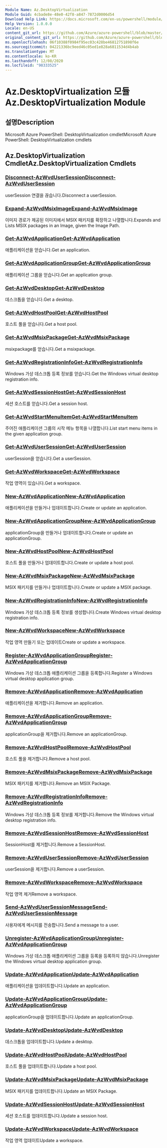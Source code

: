 ```yaml
---
Module Name: Az.DesktopVirtualization
Module Guid: 4cbade8e-48e0-42f8-a847-7872d0006d54
Download Help Link: https://docs.microsoft.com/en-us/powershell/module/az.desktopvirtualization
Help Version: 1.0.0.0
Locale: en-US
content_git_url: https://github.com/Azure/azure-powershell/blob/master/src/DesktopVirtualization/help/Az.DesktopVirtualization.md
original_content_git_url: https://github.com/Azure/azure-powershell/blob/master/src/DesktopVirtualization/help/Az.DesktopVirtualization.md
ms.openlocfilehash: 06f10388f0984f95ec03c428be46812751898f6e
ms.sourcegitcommit: 04221336bc9eed46c05ed1e828a6811534d4b4ab
ms.translationtype: MT
ms.contentlocale: ko-KR
ms.lasthandoff: 12/08/2020
ms.locfileid: "98333525"
---
```

# <span data-ttu-id="9a2b5-101">Az.DesktopVirtualization 모듈</span><span class="sxs-lookup"><span data-stu-id="9a2b5-101">Az.DesktopVirtualization Module</span></span>
## <span data-ttu-id="9a2b5-102">설명</span><span class="sxs-lookup"><span data-stu-id="9a2b5-102">Description</span></span>
<span data-ttu-id="9a2b5-103">Microsoft Azure PowerShell: DesktopVirtualization cmdlet</span><span class="sxs-lookup"><span data-stu-id="9a2b5-103">Microsoft Azure PowerShell: DesktopVirtualization cmdlets</span></span>

## <span data-ttu-id="9a2b5-104">Az.DesktopVirtualization Cmdlet</span><span class="sxs-lookup"><span data-stu-id="9a2b5-104">Az.DesktopVirtualization Cmdlets</span></span>
### [<span data-ttu-id="9a2b5-105">Disconnect-AzWvdUserSession</span><span class="sxs-lookup"><span data-stu-id="9a2b5-105">Disconnect-AzWvdUserSession</span></span>](Disconnect-AzWvdUserSession.md)
<span data-ttu-id="9a2b5-106">userSession 연결을 끊습니다.</span><span class="sxs-lookup"><span data-stu-id="9a2b5-106">Disconnect a userSession.</span></span>

### [<span data-ttu-id="9a2b5-107">Expand-AzWvdMsixImage</span><span class="sxs-lookup"><span data-stu-id="9a2b5-107">Expand-AzWvdMsixImage</span></span>](Expand-AzWvdMsixImage.md)
<span data-ttu-id="9a2b5-108">이미지 경로가 제공된 이미지에서 MSIX 패키지를 확장하고 나열합니다.</span><span class="sxs-lookup"><span data-stu-id="9a2b5-108">Expands and Lists MSIX packages in an Image, given the Image Path.</span></span>

### [<span data-ttu-id="9a2b5-109">Get-AzWvdApplication</span><span class="sxs-lookup"><span data-stu-id="9a2b5-109">Get-AzWvdApplication</span></span>](Get-AzWvdApplication.md)
<span data-ttu-id="9a2b5-110">애플리케이션을 얻습니다.</span><span class="sxs-lookup"><span data-stu-id="9a2b5-110">Get an application.</span></span>

### [<span data-ttu-id="9a2b5-111">Get-AzWvdApplicationGroup</span><span class="sxs-lookup"><span data-stu-id="9a2b5-111">Get-AzWvdApplicationGroup</span></span>](Get-AzWvdApplicationGroup.md)
<span data-ttu-id="9a2b5-112">애플리케이션 그룹을 얻습니다.</span><span class="sxs-lookup"><span data-stu-id="9a2b5-112">Get an application group.</span></span>

### [<span data-ttu-id="9a2b5-113">Get-AzWvdDesktop</span><span class="sxs-lookup"><span data-stu-id="9a2b5-113">Get-AzWvdDesktop</span></span>](Get-AzWvdDesktop.md)
<span data-ttu-id="9a2b5-114">데스크톱을 얻습니다.</span><span class="sxs-lookup"><span data-stu-id="9a2b5-114">Get a desktop.</span></span>

### [<span data-ttu-id="9a2b5-115">Get-AzWvdHostPool</span><span class="sxs-lookup"><span data-stu-id="9a2b5-115">Get-AzWvdHostPool</span></span>](Get-AzWvdHostPool.md)
<span data-ttu-id="9a2b5-116">호스트 풀을 얻습니다.</span><span class="sxs-lookup"><span data-stu-id="9a2b5-116">Get a host pool.</span></span>

### [<span data-ttu-id="9a2b5-117">Get-AzWvdMsixPackage</span><span class="sxs-lookup"><span data-stu-id="9a2b5-117">Get-AzWvdMsixPackage</span></span>](Get-AzWvdMsixPackage.md)
<span data-ttu-id="9a2b5-118">msixpackage를 얻습니다.</span><span class="sxs-lookup"><span data-stu-id="9a2b5-118">Get a msixpackage.</span></span>

### [<span data-ttu-id="9a2b5-119">Get-AzWvdRegistrationInfo</span><span class="sxs-lookup"><span data-stu-id="9a2b5-119">Get-AzWvdRegistrationInfo</span></span>](Get-AzWvdRegistrationInfo.md)
<span data-ttu-id="9a2b5-120">Windows 가상 데스크톱 등록 정보를 얻습니다.</span><span class="sxs-lookup"><span data-stu-id="9a2b5-120">Get the Windows virtual desktop registration info.</span></span>

### [<span data-ttu-id="9a2b5-121">Get-AzWvdSessionHost</span><span class="sxs-lookup"><span data-stu-id="9a2b5-121">Get-AzWvdSessionHost</span></span>](Get-AzWvdSessionHost.md)
<span data-ttu-id="9a2b5-122">세션 호스트를 얻습니다.</span><span class="sxs-lookup"><span data-stu-id="9a2b5-122">Get a session host.</span></span>

### [<span data-ttu-id="9a2b5-123">Get-AzWvdStartMenuItem</span><span class="sxs-lookup"><span data-stu-id="9a2b5-123">Get-AzWvdStartMenuItem</span></span>](Get-AzWvdStartMenuItem.md)
<span data-ttu-id="9a2b5-124">주어진 애플리케이션 그룹의 시작 메뉴 항목을 나열합니다.</span><span class="sxs-lookup"><span data-stu-id="9a2b5-124">List start menu items in the given application group.</span></span>

### [<span data-ttu-id="9a2b5-125">Get-AzWvdUserSession</span><span class="sxs-lookup"><span data-stu-id="9a2b5-125">Get-AzWvdUserSession</span></span>](Get-AzWvdUserSession.md)
<span data-ttu-id="9a2b5-126">userSession을 얻습니다.</span><span class="sxs-lookup"><span data-stu-id="9a2b5-126">Get a userSession.</span></span>

### [<span data-ttu-id="9a2b5-127">Get-AzWvdWorkspace</span><span class="sxs-lookup"><span data-stu-id="9a2b5-127">Get-AzWvdWorkspace</span></span>](Get-AzWvdWorkspace.md)
<span data-ttu-id="9a2b5-128">작업 영역이 있습니다.</span><span class="sxs-lookup"><span data-stu-id="9a2b5-128">Get a workspace.</span></span>

### [<span data-ttu-id="9a2b5-129">New-AzWvdApplication</span><span class="sxs-lookup"><span data-stu-id="9a2b5-129">New-AzWvdApplication</span></span>](New-AzWvdApplication.md)
<span data-ttu-id="9a2b5-130">애플리케이션을 만들거나 업데이트합니다.</span><span class="sxs-lookup"><span data-stu-id="9a2b5-130">Create or update an application.</span></span>

### [<span data-ttu-id="9a2b5-131">New-AzWvdApplicationGroup</span><span class="sxs-lookup"><span data-stu-id="9a2b5-131">New-AzWvdApplicationGroup</span></span>](New-AzWvdApplicationGroup.md)
<span data-ttu-id="9a2b5-132">applicationGroup을 만들거나 업데이트합니다.</span><span class="sxs-lookup"><span data-stu-id="9a2b5-132">Create or update an applicationGroup.</span></span>

### [<span data-ttu-id="9a2b5-133">New-AzWvdHostPool</span><span class="sxs-lookup"><span data-stu-id="9a2b5-133">New-AzWvdHostPool</span></span>](New-AzWvdHostPool.md)
<span data-ttu-id="9a2b5-134">호스트 풀을 만들거나 업데이트합니다.</span><span class="sxs-lookup"><span data-stu-id="9a2b5-134">Create or update a host pool.</span></span>

### [<span data-ttu-id="9a2b5-135">New-AzWvdMsixPackage</span><span class="sxs-lookup"><span data-stu-id="9a2b5-135">New-AzWvdMsixPackage</span></span>](New-AzWvdMsixPackage.md)
<span data-ttu-id="9a2b5-136">MSIX 패키지를 만들거나 업데이트합니다.</span><span class="sxs-lookup"><span data-stu-id="9a2b5-136">Create or update a MSIX package.</span></span>

### [<span data-ttu-id="9a2b5-137">New-AzWvdRegistrationInfo</span><span class="sxs-lookup"><span data-stu-id="9a2b5-137">New-AzWvdRegistrationInfo</span></span>](New-AzWvdRegistrationInfo.md)
<span data-ttu-id="9a2b5-138">Windows 가상 데스크톱 등록 정보를 생성합니다.</span><span class="sxs-lookup"><span data-stu-id="9a2b5-138">Create Windows virtual desktop registration info.</span></span>

### [<span data-ttu-id="9a2b5-139">New-AzWvdWorkspace</span><span class="sxs-lookup"><span data-stu-id="9a2b5-139">New-AzWvdWorkspace</span></span>](New-AzWvdWorkspace.md)
<span data-ttu-id="9a2b5-140">작업 영역 만들기 또는 업데이트</span><span class="sxs-lookup"><span data-stu-id="9a2b5-140">Create or update a workspace.</span></span>

### [<span data-ttu-id="9a2b5-141">Register-AzWvdApplicationGroup</span><span class="sxs-lookup"><span data-stu-id="9a2b5-141">Register-AzWvdApplicationGroup</span></span>](Register-AzWvdApplicationGroup.md)
<span data-ttu-id="9a2b5-142">Windows 가상 데스크톱 애플리케이션 그룹을 등록합니다.</span><span class="sxs-lookup"><span data-stu-id="9a2b5-142">Register a Windows virtual desktop application group.</span></span>

### [<span data-ttu-id="9a2b5-143">Remove-AzWvdApplication</span><span class="sxs-lookup"><span data-stu-id="9a2b5-143">Remove-AzWvdApplication</span></span>](Remove-AzWvdApplication.md)
<span data-ttu-id="9a2b5-144">애플리케이션을 제거합니다.</span><span class="sxs-lookup"><span data-stu-id="9a2b5-144">Remove an application.</span></span>

### [<span data-ttu-id="9a2b5-145">Remove-AzWvdApplicationGroup</span><span class="sxs-lookup"><span data-stu-id="9a2b5-145">Remove-AzWvdApplicationGroup</span></span>](Remove-AzWvdApplicationGroup.md)
<span data-ttu-id="9a2b5-146">applicationGroup을 제거합니다.</span><span class="sxs-lookup"><span data-stu-id="9a2b5-146">Remove an applicationGroup.</span></span>

### [<span data-ttu-id="9a2b5-147">Remove-AzWvdHostPool</span><span class="sxs-lookup"><span data-stu-id="9a2b5-147">Remove-AzWvdHostPool</span></span>](Remove-AzWvdHostPool.md)
<span data-ttu-id="9a2b5-148">호스트 풀을 제거합니다.</span><span class="sxs-lookup"><span data-stu-id="9a2b5-148">Remove a host pool.</span></span>

### [<span data-ttu-id="9a2b5-149">Remove-AzWvdMsixPackage</span><span class="sxs-lookup"><span data-stu-id="9a2b5-149">Remove-AzWvdMsixPackage</span></span>](Remove-AzWvdMsixPackage.md)
<span data-ttu-id="9a2b5-150">MSIX 패키지를 제거합니다.</span><span class="sxs-lookup"><span data-stu-id="9a2b5-150">Remove an MSIX Package.</span></span>

### [<span data-ttu-id="9a2b5-151">Remove-AzWvdRegistrationInfo</span><span class="sxs-lookup"><span data-stu-id="9a2b5-151">Remove-AzWvdRegistrationInfo</span></span>](Remove-AzWvdRegistrationInfo.md)
<span data-ttu-id="9a2b5-152">Windows 가상 데스크톱 등록 정보를 제거합니다.</span><span class="sxs-lookup"><span data-stu-id="9a2b5-152">Remove the Windows virtual desktop registration info.</span></span>

### [<span data-ttu-id="9a2b5-153">Remove-AzWvdSessionHost</span><span class="sxs-lookup"><span data-stu-id="9a2b5-153">Remove-AzWvdSessionHost</span></span>](Remove-AzWvdSessionHost.md)
<span data-ttu-id="9a2b5-154">SessionHost를 제거합니다.</span><span class="sxs-lookup"><span data-stu-id="9a2b5-154">Remove a SessionHost.</span></span>

### [<span data-ttu-id="9a2b5-155">Remove-AzWvdUserSession</span><span class="sxs-lookup"><span data-stu-id="9a2b5-155">Remove-AzWvdUserSession</span></span>](Remove-AzWvdUserSession.md)
<span data-ttu-id="9a2b5-156">userSession을 제거합니다.</span><span class="sxs-lookup"><span data-stu-id="9a2b5-156">Remove a userSession.</span></span>

### [<span data-ttu-id="9a2b5-157">Remove-AzWvdWorkspace</span><span class="sxs-lookup"><span data-stu-id="9a2b5-157">Remove-AzWvdWorkspace</span></span>](Remove-AzWvdWorkspace.md)
<span data-ttu-id="9a2b5-158">작업 영역 제거</span><span class="sxs-lookup"><span data-stu-id="9a2b5-158">Remove a workspace.</span></span>

### [<span data-ttu-id="9a2b5-159">Send-AzWvdUserSessionMessage</span><span class="sxs-lookup"><span data-stu-id="9a2b5-159">Send-AzWvdUserSessionMessage</span></span>](Send-AzWvdUserSessionMessage.md)
<span data-ttu-id="9a2b5-160">사용자에게 메시지를 전송합니다.</span><span class="sxs-lookup"><span data-stu-id="9a2b5-160">Send a message to a user.</span></span>

### [<span data-ttu-id="9a2b5-161">Unregister-AzWvdApplicationGroup</span><span class="sxs-lookup"><span data-stu-id="9a2b5-161">Unregister-AzWvdApplicationGroup</span></span>](Unregister-AzWvdApplicationGroup.md)
<span data-ttu-id="9a2b5-162">Windows 가상 데스크톱 애플리케이션 그룹을 등록을 등록하지 않습니다.</span><span class="sxs-lookup"><span data-stu-id="9a2b5-162">Unregister the Windows virtual desktop application group.</span></span>

### [<span data-ttu-id="9a2b5-163">Update-AzWvdApplication</span><span class="sxs-lookup"><span data-stu-id="9a2b5-163">Update-AzWvdApplication</span></span>](Update-AzWvdApplication.md)
<span data-ttu-id="9a2b5-164">애플리케이션을 업데이트합니다.</span><span class="sxs-lookup"><span data-stu-id="9a2b5-164">Update an application.</span></span>

### [<span data-ttu-id="9a2b5-165">Update-AzWvdApplicationGroup</span><span class="sxs-lookup"><span data-stu-id="9a2b5-165">Update-AzWvdApplicationGroup</span></span>](Update-AzWvdApplicationGroup.md)
<span data-ttu-id="9a2b5-166">applicationGroup을 업데이트합니다.</span><span class="sxs-lookup"><span data-stu-id="9a2b5-166">Update an applicationGroup.</span></span>

### [<span data-ttu-id="9a2b5-167">Update-AzWvdDesktop</span><span class="sxs-lookup"><span data-stu-id="9a2b5-167">Update-AzWvdDesktop</span></span>](Update-AzWvdDesktop.md)
<span data-ttu-id="9a2b5-168">데스크톱을 업데이트합니다.</span><span class="sxs-lookup"><span data-stu-id="9a2b5-168">Update a desktop.</span></span>

### [<span data-ttu-id="9a2b5-169">Update-AzWvdHostPool</span><span class="sxs-lookup"><span data-stu-id="9a2b5-169">Update-AzWvdHostPool</span></span>](Update-AzWvdHostPool.md)
<span data-ttu-id="9a2b5-170">호스트 풀을 업데이트합니다.</span><span class="sxs-lookup"><span data-stu-id="9a2b5-170">Update a host pool.</span></span>

### [<span data-ttu-id="9a2b5-171">Update-AzWvdMsixPackage</span><span class="sxs-lookup"><span data-stu-id="9a2b5-171">Update-AzWvdMsixPackage</span></span>](Update-AzWvdMsixPackage.md)
<span data-ttu-id="9a2b5-172">MSIX 패키지를 업데이트합니다.</span><span class="sxs-lookup"><span data-stu-id="9a2b5-172">Update an  MSIX Package.</span></span>

### [<span data-ttu-id="9a2b5-173">Update-AzWvdSessionHost</span><span class="sxs-lookup"><span data-stu-id="9a2b5-173">Update-AzWvdSessionHost</span></span>](Update-AzWvdSessionHost.md)
<span data-ttu-id="9a2b5-174">세션 호스트를 업데이트합니다.</span><span class="sxs-lookup"><span data-stu-id="9a2b5-174">Update a session host.</span></span>

### [<span data-ttu-id="9a2b5-175">Update-AzWvdWorkspace</span><span class="sxs-lookup"><span data-stu-id="9a2b5-175">Update-AzWvdWorkspace</span></span>](Update-AzWvdWorkspace.md)
<span data-ttu-id="9a2b5-176">작업 영역 업데이트</span><span class="sxs-lookup"><span data-stu-id="9a2b5-176">Update a workspace.</span></span>

